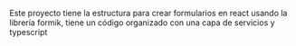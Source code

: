 Este proyecto tiene la estructura para crear formularios en react usando la librería formik,
tiene un código organizado con una capa de servicios y typescript